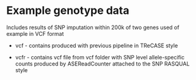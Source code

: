 # Example genotype data

Includes results of SNP imputation within 200k of two genes used of example in VCF format

+ vcf - contains produced with previous pipeline in TReCASE style

+ vcfr - contains vcf file from vcf folder with SNP level allele-specific counts produced by ASEReadCounter attached to the SNP RASQUAL style
